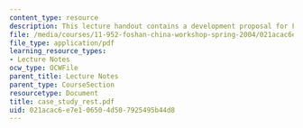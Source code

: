 ```yaml
---
content_type: resource
description: This lecture handout contains a development proposal for Fuzhou, China.
file: /media/courses/11-952-foshan-china-workshop-spring-2004/021acac6e7e106504d507925495b44d8_case_study_rest.pdf
file_type: application/pdf
learning_resource_types:
- Lecture Notes
ocw_type: OCWFile
parent_title: Lecture Notes
parent_type: CourseSection
resourcetype: Document
title: case_study_rest.pdf
uid: 021acac6-e7e1-0650-4d50-7925495b44d8
---
```

